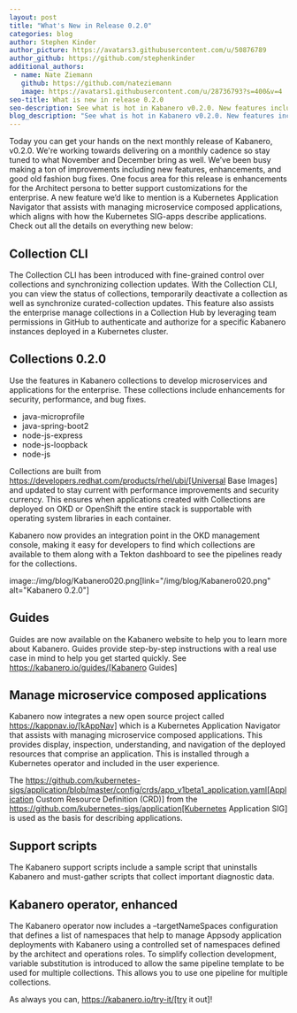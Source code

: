 ```yaml
---
layout: post
title: "What's New in Release 0.2.0"
categories: blog
author: Stephen Kinder
author_picture: https://avatars3.githubusercontent.com/u/50876789
author_github: https://github.com/stephenkinder
additional_authors: 
 - name: Nate Ziemann
   github: https://github.com/nateziemann
   image: https://avatars1.githubusercontent.com/u/28736793?s=400&v=4
seo-title: What is new in release 0.2.0
seo-description: See what is hot in Kabanero v0.2.0. New features include more customization for enterprise, managing microservice composed applications, and Guides.
blog_description: "See what is hot in Kabanero v0.2.0. New features include more customization for enterprise, managing microservice composed applications, and Guides."
---
```


Today you can get your hands on the next monthly release of Kabanero, v0.2.0.  We're working towards delivering on a monthly cadence so stay tuned to what November and December bring as well.  We’ve been busy making a ton of improvements including new features, enhancements, and good old fashion bug fixes.  One focus area for this release is enhancements for the Architect persona to better support customizations for the enterprise.  A new feature we’d like to mention is a Kubernetes Application Navigator that assists with managing microservice composed applications, which aligns with how the Kubernetes SIG-apps describe applications.  Check out all the details on everything new below:  

## Collection CLI
The Collection CLI has been introduced with fine-grained control over collections and synchronizing collection updates.  With the Collection CLI, you can view the status of collections, temporarily deactivate a collection as well as synchronize curated-collection updates. This feature also assists the enterprise manage collections in a Collection Hub by leveraging team permissions in GitHub to authenticate and authorize for a specific Kabanero instances deployed in a Kubernetes cluster.

## Collections 0.2.0
Use the features in Kabanero collections to develop microservices and applications for the enterprise. These collections include enhancements for security, performance, and bug fixes.

* java-microprofile
* java-spring-boot2
* node-js-express
* node-js-loopback
* node-js

Collections are built from https://developers.redhat.com/products/rhel/ubi/[Universal Base Images] and updated to stay current with performance improvements and security currency.  This ensures when applications created with Collections are deployed on OKD or OpenShift the entire stack is supportable with operating system libraries in each container. 

Kabanero now provides an integration point in the OKD management console, making it easy for developers to find which collections are available to them along with a Tekton dashboard to see the pipelines ready for the collections.

image::/img/blog/Kabanero020.png[link="/img/blog/Kabanero020.png" alt="Kabanero 0.2.0"]

## Guides
Guides are now available on the Kabanero website to help you to learn more about Kabanero. Guides provide step-by-step instructions with a real use case in mind to help you get started quickly. See https://kabanero.io/guides/[Kabanero Guides]


## Manage microservice composed applications
Kabanero now integrates a new open source project called https://kappnav.io/[kAppNav] which is a Kubernetes Application Navigator that assists with managing microservice composed applications. This provides display, inspection, understanding, and navigation of the deployed resources that comprise an application. This is installed through a Kubernetes operator and included in the user experience.

The https://github.com/kubernetes-sigs/application/blob/master/config/crds/app_v1beta1_application.yaml[Application Custom Resource Definition (CRD)] from the https://github.com/kubernetes-sigs/application[Kubernetes Application SIG] is used as the basis for describing applications.

## Support scripts
The Kabanero support scripts include a sample script that uninstalls Kabanero and must-gather scripts that collect important diagnostic data.

## Kabanero operator, enhanced
The Kabanero operator now includes a –targetNameSpaces configuration that defines a list of namespaces that help to manage Appsody application deployments with Kabanero using a controlled set of namespaces defined by the architect and operations roles. To simplify collection development, variable substitution is introduced to allow the same pipeline template to be used for multiple collections. This allows you to use one pipeline for multiple collections.

As always you can, https://kabanero.io/try-it/[try it out]!
